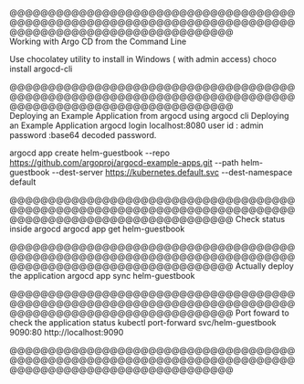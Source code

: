 @@@@@@@@@@@@@@@@@@@@@@@@@@@@@@@@@@@@@@@@@@@@@@@@@@@@@@@@@@@@@@@@@@@@@@@@@@@@@@@@@@@@@@@@@@@@@@@@@@@@@@@   
Working with Argo CD from the Command Line

Use chocolatey utility to install in Windows ( with admin access)
  choco install argocd-cli

@@@@@@@@@@@@@@@@@@@@@@@@@@@@@@@@@@@@@@@@@@@@@@@@@@@@@@@@@@@@@@@@@@@@@@@@@@@@@@@@@@@@@@@@@@@@@@@@@@@@@@@  
Deploying an Example Application from argocd using argocd cli
Deploying an Example Application
  argocd login localhost:8080
  user id : admin
  password :base64 decoded password.
  
  argocd app create helm-guestbook --repo https://github.com/argoproj/argocd-example-apps.git --path helm-guestbook --dest-server https://kubernetes.default.svc --dest-namespace default
  
@@@@@@@@@@@@@@@@@@@@@@@@@@@@@@@@@@@@@@@@@@@@@@@@@@@@@@@@@@@@@@@@@@@@@@@@@@@@@@@@@@@@@@@@@@@@@@@@@@@@@@@ 
Check status inside argocd
  argocd app get helm-guestbook

@@@@@@@@@@@@@@@@@@@@@@@@@@@@@@@@@@@@@@@@@@@@@@@@@@@@@@@@@@@@@@@@@@@@@@@@@@@@@@@@@@@@@@@@@@@@@@@@@@@@@@@ 
Actually deploy the application
  argocd app sync helm-guestbook

@@@@@@@@@@@@@@@@@@@@@@@@@@@@@@@@@@@@@@@@@@@@@@@@@@@@@@@@@@@@@@@@@@@@@@@@@@@@@@@@@@@@@@@@@@@@@@@@@@@@@@@ 
Port foward to check the application status
  kubectl port-forward svc/helm-guestbook 9090:80
  http://localhost:9090

@@@@@@@@@@@@@@@@@@@@@@@@@@@@@@@@@@@@@@@@@@@@@@@@@@@@@@@@@@@@@@@@@@@@@@@@@@@@@@@@@@@@@@@@@@@@@@@@@@@@@@@ 